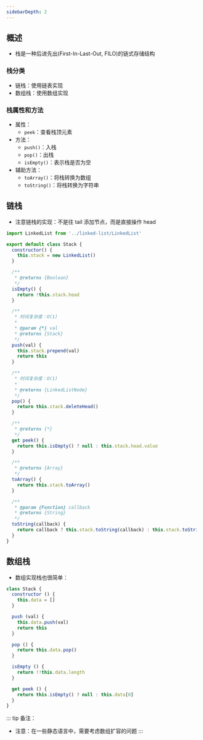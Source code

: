 ```yaml
---
sidebarDepth: 2
---
```



## 概述

+ 栈是一种后进先出(First-In-Last-Out, FILO)的链式存储结构


### 栈分类

+ 链栈：使用链表实现
+ 数组栈：使用数组实现


### 栈属性和方法

+ 属性：
  + `peek`：查看栈顶元素
+ 方法：
  + `push()`：入栈
  + `pop()`：出栈
  + `isEmpty()`：表示栈是否为空
+ 辅助方法：
  + `toArray()`：将栈转换为数组
  + `toString()`：将栈转换为字符串



## 链栈

+ 注意链栈的实现：不是往 tail 添加节点，而是直接操作 head
```js
import LinkedList from '../linked-list/LinkedList'

export default class Stack {
  constructor() {
    this.stack = new LinkedList()
  }

  /**
   * @returns {Boolean}
   */
  isEmpty() {
    return !this.stack.head
  }

  /**
   * 时间复杂度：O(1)
   * 
   * @param {*} val
   * @returns {Stack}
   */
  push(val) {
    this.stack.prepend(val)
    return this
  }

  /**
   * 时间复杂度：O(1)
   * 
   * @returns {LinkedListNode}
   */
  pop() {
    return this.stack.deleteHead()
  }

  /**
   * @returns {*}
   */
  get peek() {
    return this.isEmpty() ? null : this.stack.head.value
  }

  /**
   * @returns {Array}
   */
  toArray() {
    return this.stack.toArray()
  }

  /**
   * @param {Function} callback
   * @returns {String}
   */
  toString(callback) {
    return callback ? this.stack.toString(callback) : this.stack.toString()
  }
}
```



## 数组栈

+ 数组实现栈也很简单：
```js
class Stack {
  constructor () {
    this.data = []
  }

  push (val) {
    this.data.push(val)
    return this
  }

  pop () {
    return this.data.pop()
  }

  isEmpty () {
    return !!this.data.length
  }

  get peek () {
    return this.isEmpty() ? null : this.data[0]
  }
}
```


::: tip 备注：
+ 注意：在一些静态语言中，需要考虑数组扩容的问题
:::
